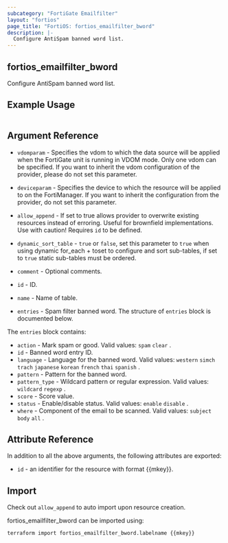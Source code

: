 ```yaml
---
subcategory: "FortiGate Emailfilter"
layout: "fortios"
page_title: "FortiOS: fortios_emailfilter_bword"
description: |-
  Configure AntiSpam banned word list.
---
```


## fortios_emailfilter_bword
Configure AntiSpam banned word list.

## Example Usage

```hcl

```

## Argument Reference
* `vdomparam` - Specifies the vdom to which the data source will be applied when the FortiGate unit is running in VDOM mode. Only one vdom can be specified. If you want to inherit the vdom configuration of the provider, please do not set this parameter.
* `deviceparam` - Specifies the device to which the resource will be applied to on the FortiManager. If you want to inherit the configuration from the provider, do not set this parameter.
* `allow_append` - If set to true allows provider to overwrite existing resources instead of erroring. Useful for brownfield implementations. Use with caution! Requires `id` to be defined.
* `dynamic_sort_table` - `true` or `false`, set this parameter to `true` when using dynamic for_each + toset to configure and sort sub-tables, if set to `true` static sub-tables must be ordered.

* `comment` - Optional comments.
* `id` - ID.
* `name` - Name of table.
* `entries` - Spam filter banned word. The structure of `entries` block is documented below.

The `entries` block contains:

* `action` - Mark spam or good. Valid values: `spam` `clear` .
* `id` - Banned word entry ID.
* `language` - Language for the banned word. Valid values: `western` `simch` `trach` `japanese` `korean` `french` `thai` `spanish` .
* `pattern` - Pattern for the banned word.
* `pattern_type` - Wildcard pattern or regular expression. Valid values: `wildcard` `regexp` .
* `score` - Score value.
* `status` - Enable/disable status. Valid values: `enable` `disable` .
* `where` - Component of the email to be scanned. Valid values: `subject` `body` `all` .

## Attribute Reference

In addition to all the above arguments, the following attributes are exported:
* `id` - an identifier for the resource with format {{mkey}}.

## Import

Check out `allow_append` to auto import upon resource creation.

fortios_emailfilter_bword can be imported using:
```sh
terraform import fortios_emailfilter_bword.labelname {{mkey}}
```
